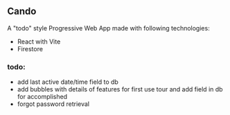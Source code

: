 ## Cando

A "todo" style Progressive Web App made with following technologies:

- React with Vite
- Firestore


### todo:
 - add last active date/time field to db
 - add bubbles with details of features for first use tour and add field in db for accomplished 
 - forgot password retrieval